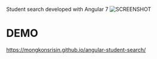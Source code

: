 Student search developed with Angular 7
![SCREENSHOT](https://uppic.cc/d/cBt)

# DEMO
https://mongkonsrisin.github.io/angular-student-search/
